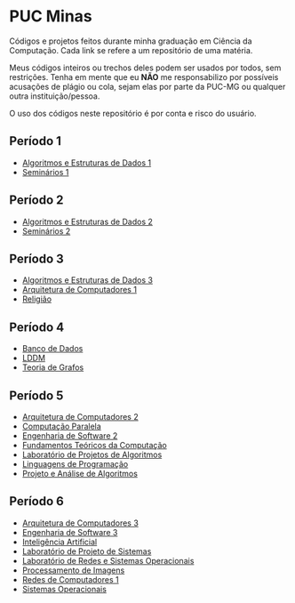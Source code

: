 # PUC Minas

Códigos e projetos feitos durante minha graduação em Ciência da Computação. Cada link se refere a um repositório de uma matéria.

Meus códigos inteiros ou trechos deles podem ser usados por todos, sem restrições. Tenha em mente que eu **NÃO** me responsabilizo por possíveis acusações de plágio ou cola, sejam elas por parte da PUC-MG ou qualquer outra instituição/pessoa.

O uso dos códigos neste repositório é por conta e risco do usuário.

## Período 1
* [Algoritmos e Estruturas de Dados 1](https://github.com/RafaelAmauri/Algoritmos-e-Estruturas-de-Dados-1)
* [Seminários 1](https://github.com/RafaelAmauri/Seminarios-1)

## Período 2

* [Algoritmos e Estruturas de Dados 2](https://github.com/RafaelAmauri/Algoritmos-e-Estruturas-de-Dados-2)
* [Seminários 2](https://github.com/RafaelAmauri/Seminarios-2)

## Período 3
* [Algoritmos e Estruturas de Dados 3](https://github.com/RafaelAmauri/Algoritmos-e-Estruturas-de-Dados-3)
* [Arquitetura de Computadores 1](https://github.com/RafaelAmauri/Arquitetura-de-Computadores-1)
* [Religião](https://github.com/RafaelAmauri/Religiao)

## Período 4
* [Banco de Dados](https://github.com/RafaelAmauri/Banco-de-Dados)
* [LDDM](https://github.com/RafaelAmauri/LDDM)
* [Teoria de Grafos](https://github.com/RafaelAmauri/Teoria-de-Grafos)

## Período 5
* [Arquitetura de Computadores 2](https://github.com/RafaelAmauri/Arquitetura-de-Computadores-2)
* [Computação Paralela](https://github.com/RafaelAmauri/Programacao-Paralela)
* [Engenharia de Software 2](https://github.com/RafaelAmauri/Engenharia-de-Software-2)
* [Fundamentos Teóricos da Computação](https://github.com/RafaelAmauri/Fundamentos-Teoricos-da-Computacao)
* [Laboratório de Projetos de Algoritmos](https://github.com/RafaelAmauri/Laboratorio-de-Projetos-de-Algoritmos)
* [Linguagens de Programação](https://github.com/RafaelAmauri/Linguagens-de-Programacao)
* [Projeto e Análise de Algoritmos](https://github.com/RafaelAmauri/Projeto-e-Analise-de-Algoritmos)

## Período 6
* [Arquitetura de Computadores 3](https://github.com/RafaelAmauri/Arquitetura-de-Computadores-3)
* [Engenharia de Software 3](https://github.com/RafaelAmauri/Engenharia-de-Software-3)
* [Inteligência Artificial](https://github.com/RafaelAmauri/Inteligencia-Artificial)
* [Laboratório de Projeto de Sistemas](https://github.com/RafaelAmauri/Laboratorio-de-Projeto-de-Sistemas)
* [Laboratório de Redes e Sistemas Operacionais](https://github.com/RafaelAmauri/LRSO)
* [Processamento de Imagens](https://github.com/RafaelAmauri/Processamento-de-Imagens)
* [Redes de Computadores 1](https://github.com/RafaelAmauri/Redes-de-Computadores-1)
* [Sistemas Operacionais](https://github.com/RafaelAmauri/Sistemas-Operacionais)
